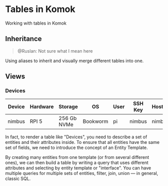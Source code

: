 # Tables in Komok

Working with tables in Komok

## Inheritance

> @Ruslan: Not sure what I mean here

Using aliases to inherit and visually merge different tables into one.

## Views

### Devices

| Device | Hardware | Storage     | OS       | User | SSH Key | Hostname |
|--------|----------|-------------|----------|------|---------|----------|
| nimbus | RPI 5    | 256 Gb NVMe | Bookworm | pi   | nimbus  | nimbus   |


In fact, to render a table like "Devices", you need to describe a set of entities and their attributes inside. To ensure that all entities have the same set of fields, we need to introduce the concept of an Entity Template.

By creating many entities from one template (or from several different ones), we can then build a table by writing a query that uses different attributes and selecting by entity template or "interface". You can have multiple queries for multiple sets of entities, filter, join, union — in general, classic SQL.

